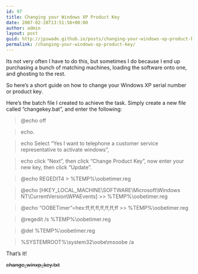```yaml
---
id: 97
title: Changing your Windows XP Product Key
date: 2007-02-28T13:51:58+00:00
author: admin
layout: post
guid: http://jpswade.github.io/posts/changing-your-windows-xp-product-key
permalink: /changing-your-windows-xp-product-key/
---
```

<p class="lead">
  Its not very often I have to do this, but sometimes I do because I end up purchasing a bunch of matching machines, loading the software onto one, and ghosting to the rest.
</p>

So here&#8217;s a short guide on how to change your Windows XP serial number or product key.

Here&#8217;s the batch file I created to achieve the task. Simply create a new file called &#8220;changekey.bat&#8221;, and enter the following:

> @echo off
  
> echo.
  
> echo Select &#8220;Yes I want to telephone a customer service representative to activate windows&#8221;,
  
> echo click &#8220;Next&#8221;, then click &#8220;Change Product Key&#8221;, now enter your new key, then click &#8220;Update&#8221;.
  
> @echo REGEDIT4 > %TEMP%\oobetimer.reg
  
> @echo [HKEY\_LOCAL\_MACHINE\SOFTWARE\Microsoft\Windows NT\CurrentVersion\WPAEvents] >> %TEMP%\oobetimer.reg
  
> @echo &#8220;OOBETimer&#8221;=hex:ff,ff,ff,ff,ff,ff,ff >> %TEMP%\oobetimer.reg
  
> @regedit /s %TEMP%\oobetimer.reg
  
> @del %TEMP%\oobetimer.reg
  
> %SYSTEMROOT%\system32\oobe\msoobe /a

That&#8217;s it!

<span style="text-decoration: line-through;">change_winxp_key.txt</span>